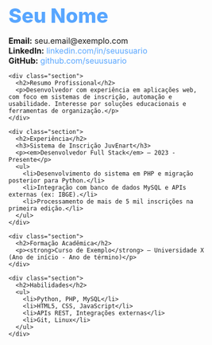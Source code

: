 <!DOCTYPE html>
<html lang="en">
<head>
  <meta charset="UTF-8" />
  <meta name="viewport" content="width=device-width, initial-scale=1.0" />
  <title>Currículo - Seu Nome</title>
  <link href="https://fonts.googleapis.com/css2?family=Inter:wght@400;600;800&display=swap" rel="stylesheet">
  <style>
    * {
      margin: 0;
      padding: 0;
      box-sizing: border-box;
      font-family: 'Inter', sans-serif;
    }

    body {
      background-color: #0d1117;
      color: #c9d1d9;
      line-height: 1.6;
      padding: 2rem;
    }

    .container {
      max-width: 800px;
      margin: auto;
    }

    h1, h2, h3 {
      color: #58a6ff;
    }

    h1 {
      font-size: 2.5rem;
      font-weight: 800;
      margin-bottom: 0.5rem;
    }

    h2 {
      font-size: 1.5rem;
      font-weight: 600;
      margin-top: 2rem;
      border-bottom: 1px solid #30363d;
      padding-bottom: 0.3rem;
    }

    p, li {
      font-size: 1rem;
      margin-bottom: 0.5rem;
    }

    ul {
      padding-left: 1.5rem;
    }

    .section {
      margin-bottom: 2rem;
    }

    a {
      color: #58a6ff;
      text-decoration: none;
    }

    a:hover {
      text-decoration: underline;
    }
  </style>
</head>
<body>
  <div class="container">
    <h1>Seu Nome</h1>
    <p><strong>Email:</strong> seu.email@exemplo.com<br>
       <strong>LinkedIn:</strong> <a href="#">linkedin.com/in/seuusuario</a><br>
       <strong>GitHub:</strong> <a href="#">github.com/seuusuario</a></p>

    <div class="section">
      <h2>Resumo Profissional</h2>
      <p>Desenvolvedor com experiência em aplicações web, com foco em sistemas de inscrição, automação e usabilidade. Interesse por soluções educacionais e ferramentas de organização.</p>
    </div>

    <div class="section">
      <h2>Experiência</h2>
      <h3>Sistema de Inscrição JuvEnart</h3>
      <p><em>Desenvolvedor Full Stack</em> — 2023 - Presente</p>
      <ul>
        <li>Desenvolvimento do sistema em PHP e migração posterior para Python.</li>
        <li>Integração com banco de dados MySQL e APIs externas (ex: IBGE).</li>
        <li>Processamento de mais de 5 mil inscrições na primeira edição.</li>
      </ul>
    </div>

    <div class="section">
      <h2>Formação Acadêmica</h2>
      <p><strong>Curso de Exemplo</strong> — Universidade X (Ano de início - Ano de término)</p>
    </div>

    <div class="section">
      <h2>Habilidades</h2>
      <ul>
        <li>Python, PHP, MySQL</li>
        <li>HTML5, CSS, JavaScript</li>
        <li>APIs REST, Integrações externas</li>
        <li>Git, Linux</li>
      </ul>
    </div>
  </div>
</body>
</html>
